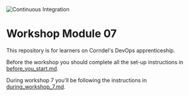 ![Continuous Integration](https://github.com/TimWooSoftwire/DevOps-Course-Workshop-Module-07-Learners/workflows/Continuous%20Integration/badge.svg)

# Workshop Module 07

This repository is for learners on Corndel's DevOps apprenticeship.

Before the workshop you should complete all the set-up instructions in [before_you_start.md](./before_you_start.md).

During workshop 7 you'll be following the instructions in [during_workshop_7.md](./during_workshop_7.md).


